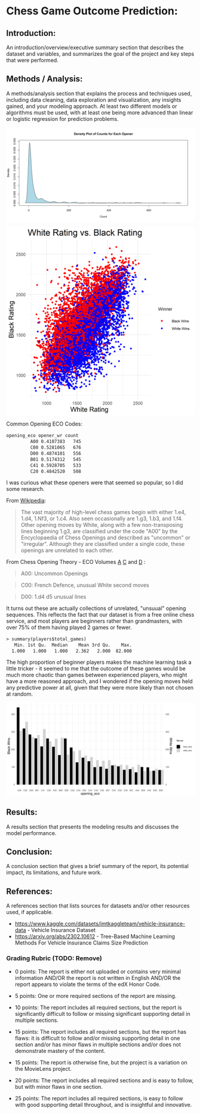 # Chess Game Outcome Prediction:

## Introduction:
An introduction/overview/executive summary section that describes the dataset and variables, and summarizes the goal of the project and key steps that were performed.

## Methods / Analysis:
A methods/analysis section that explains the process and techniques used, including data cleaning, data exploration and visualization, any insights gained, and your modeling approach. At least two different models or algorithms must be used, with at least one being more advanced than linear or logistic regression for prediction problems.

<img src="/chess/graphs/openers_count_density.png" align="center" alt="Density Plot of Instances of Each Opener"
	title="Density Plot of Instances of Each Opener"/>

<img src="/chess/graphs/white_vs_black_ratings.png" align="center" alt="White vs. Black Rating"
	title="White vs. Black Rating"/>

Common Opening ECO Codes:
```
opening_eco opener_wr count
         A00 0.4107383   745
         C00 0.5281065   676
         D00 0.4874101   556
         B01 0.5174312   545
         C41 0.5928705   533
         C20 0.4842520   508
```

I was curious what these openers were that seemed so popular, so I did some research.

From [Wikipedia](https://en.wikipedia.org/wiki/Irregular_chess_opening#Unusual_first_moves_by_White):
> The vast majority of high-level chess games begin with either 1.e4, 1.d4, 1.Nf3, or 1.c4. Also seen occasionally are 1.g3, 1.b3, and 1.f4. Other opening moves by White, along with a few non-transposing lines beginning 1.g3, are classified under the code "A00" by the Encyclopaedia of Chess Openings and described as "uncommon" or "irregular". Although they are classified under a single code, these openings are unrelated to each other.

From Chess Opening Theory - ECO Volumes [A](https://en.wikibooks.org/wiki/Chess_Opening_Theory/ECO_volume_A) [C](https://en.wikibooks.org/wiki/Chess_Opening_Theory/ECO_volume_C) and [D](https://en.wikibooks.org/wiki/Chess_Opening_Theory/ECO_volume_D) :
> A00: Uncommon Openings

> C00: French Defence, unusual White second moves

> D00: 1.d4 d5 unusual lines

It turns out these are actually collections of unrelated, "unsuual" opening sequences. This reflects the fact that our dataset is from a free online chess service, and most players are beginners rather than grandmasters, with over 75% of them having played 2 games or fewer.

```
> summary(players$total_games)
   Min. 1st Qu.  Median    Mean 3rd Qu.    Max. 
  1.000   1.000   1.000   2.362   2.000  82.000 
```

The high proportion of beginner players makes the machine learning task a little tricker - it seemed to me that the outcome of these games would be much more chaotic than games between experienced players, who might have a more reasoned approach, and I wondered if the opening moves held any predictive power at all, given that they were more likely than not chosen at random.

<img src="/chess/graphs/wins_by_opener_top_25.png" align="center" alt="Win Comparison of the Top 25 Most Played Openers"
	title="Win Comparison of the Top 25 Most Played Openers"/>

## Results:
A results section that presents the modeling results and discusses the model performance.

## Conclusion:
A conclusion section that gives a brief summary of the report, its potential impact, its limitations, and future work.

## References:
A references section that lists sources for datasets and/or other resources used, if applicable.

* https://www.kaggle.com/datasets/imtkaggleteam/vehicle-insurance-data - Vehicle Insurance Dataset
* https://arxiv.org/abs/2302.10612 - Tree-Based Machine Learning Methods For Vehicle Insurance Claims Size Prediction

### Grading Rubric (TODO: Remove)
* 0 points: The report is either not uploaded or contains very minimal information AND/OR the report is not written in English AND/OR the report appears to violate the terms of the edX Honor Code.

* 5 points: One or more required sections of the report are missing.

* 10 points: The report includes all required sections, but the report is significantly difficult to follow or missing significant supporting detail in multiple sections.

* 15 points: The report includes all required sections, but the report has flaws: it is difficult to follow and/or missing supporting detail in one section and/or has minor flaws in multiple sections and/or does not demonstrate mastery of the content.

* 15 points: The report is otherwise fine, but the project is a variation on the MovieLens project.

* 20 points: The report includes all required sections and is easy to follow, but with minor flaws in one section.

* 25 points: The report includes all required sections, is easy to follow with good supporting detail throughout, and is insightful and innovative.

